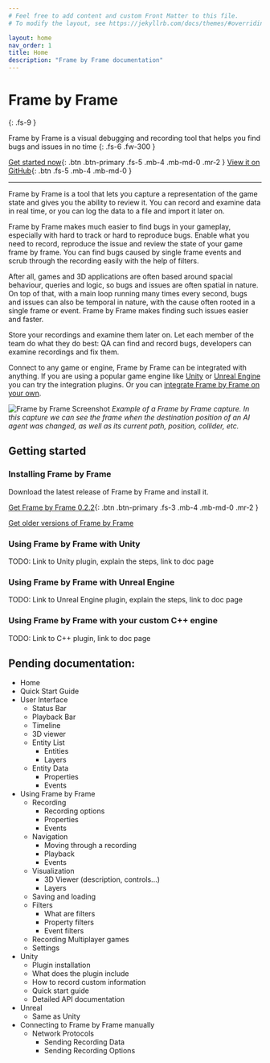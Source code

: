 ```yaml
---
# Feel free to add content and custom Front Matter to this file.
# To modify the layout, see https://jekyllrb.com/docs/themes/#overriding-theme-defaults

layout: home
nav_order: 1
title: Home
description: "Frame by Frame documentation"
---
```


# Frame by Frame
{: .fs-9 }

Frame by Frame is a visual debugging and recording tool that helps you find bugs and issues in no time
{: .fs-6 .fw-300 }

[Get started now](#getting-started){: .btn .btn-primary .fs-5 .mb-4 .mb-md-0 .mr-2 } [View it on GitHub](https://github.com/XDargu/FrameByFrame){: .btn .fs-5 .mb-4 .mb-md-0 }

---

Frame by Frame is a tool that lets you capture a representation of the game state and gives you the ability to review it. You can record and examine data in real time, or you can log the data to a file and import it later on.

Frame by Frame makes much easier to find bugs in your gameplay, especially with hard to track or hard to reproduce bugs. Enable what you need to record, reproduce the issue and review the state of your game frame by frame. You can find bugs caused by single frame events and scrub through the recording easily with the help of filters.

After all, games and 3D applications are often based around spacial behaviour, queries and logic, so bugs and issues are often spatial in nature. On top of that, with a main loop running many times every second, bugs and issues can also be temporal in nature, with the cause often rooted in a single frame or event. Frame by Frame makes finding such issues easier and faster.

Store your recordings and examine them later on. Let each member of the team do what they do best: QA can find and record bugs, developers can examine recordings and fix them.

Connect to any game or engine, Frame by Frame can be integrated with anything. If you are using a popular game engine like [Unity](/FrameByFrame/Unity) or [Unreal Engine](/FrameByFrame/Unity) you can try the integration plugins. Or you can [integrate Frame by Frame on your own](/FrameByFrame/custom-integration/custom-integration/).

![Frame by Frame Screenshot](/FrameByFrame/assets/images/screenshots/ExampleScreen.png)
*Example of a Frame by Frame capture. In this capture we can see the frame when the destination position of an AI agent was changed, as well as its current path, position, collider, etc.*

## Getting started

### Installing Frame by Frame
Download the latest release of Frame by Frame and install it.

[Get Frame by Frame 0.2.2](https://github.com/XDargu/FrameByFrame/releases/tag/v0.2.2){: .btn .btn-primary .fs-3 .mb-4 .mb-md-0 .mr-2 }

[Get older versions of Frame by Frame](https://github.com/XDargu/FrameByFrame/releases)

### Using Frame by Frame with Unity
TODO: Link to Unity plugin, explain the steps, link to doc page

### Using Frame by Frame with Unreal Engine
TODO: Link to Unreal Engine plugin, explain the steps, link to doc page

### Using Frame by Frame with your custom C++ engine
TODO: Link to C++ plugin, link to doc page


## Pending documentation:

- Home
- Quick Start Guide
- User Interface
	- Status Bar
	- Playback Bar
	- Timeline
	- 3D viewer
	- Entity List
		- Entities
		- Layers
	- Entity Data
		- Properties
		- Events
- Using Frame by Frame
	- Recording
		- Recording options
		- Properties
		- Events
	- Navigation
		- Moving through a recording
		- Playback
		- Events
	- Visualization
		- 3D Viewer (description, controls...)
		- Layers
	- Saving and loading
	- Filters
		- What are filters
		- Property filters
		- Event filters
	- Recording Multiplayer games
	- Settings
- Unity
	- Plugin installation
	- What does the plugin include
	- How to record custom information
	- Quick start guide
	- Detailed API documentation
- Unreal
	- Same as Unity
- Connecting to Frame by Frame manually
	- Network Protocols
		- Sending Recording Data
		- Sending Recording Options
     
  